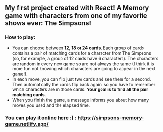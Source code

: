 ## My first project created with React! A Memory game with characters from one of my favorite shows ever: The Simpsons!

### How to play: 
* You can choose between **12, 18 or 24 cards**. Each group of cards contains a pair of matching cards for a character from The Simpsons (so, for example, a group of 12 cards have 6 characters). The characters are random in every new game so are not always the same (I think it is more fun not knowing which characters are going to appear in the next game!). 
* In each move, you can flip just two cards and see them for a second. Then automatically the cards flip back again, so you have to remember which characters are in those cards. **Your goal is to find all the pair matching cards**. 
* When you finish the game, a message informs you about how many moves you used and the elapsed time.

### You can play it online here :) : https://simpsons-memory-game.netlify.app/
